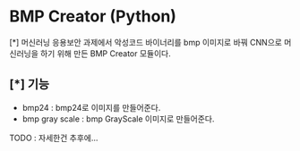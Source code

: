 # BMP Creator (Python)

[*] 머신러닝 응용보안 과제에서 악성코드 바이너리를 bmp 이미지로 바꿔 CNN으로 머신러닝을 하기 위해 만든 BMP Creator 모듈이다.

## [*] 기능

- bmp24 : bmp24로 이미지를 만들어준다.
- bmp gray scale : bmp GrayScale 이미지로 만들어준다.

TODO : 자세한건 추후에...

